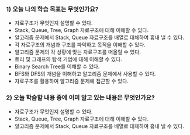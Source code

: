 ### 1) 오늘 나의 학습 목표는 무엇인가요?
- 자료구조가 무엇인지 설명할 수 있다.
- Stack, Queue, Tree, Graph 자료구조에 대해 이해할 수 있다.
- 알고리즘 문제에서 Stack, Queue 자료구조를 배열로 대체하여 흉내 낼 수 있다.
- 각 자료구조의 개념과 구조를 파악하고 목적을 이해할 수 있다.
- 알고리즘 문제의 각 상황에 맞는 자료구조를 떠올릴 수 있다.
- 트리 및 그래프의 탐색 기법에 대해 이해할 수 있다.
- Binary Search Tree를 이해할 수 있다.
- BFS와 DFS의 개념을 이해하고 알고리즘 문제에서 사용할 수 있다.
- 자료구조를 활용하여 알고리즘 문제에 접근할 수 있다.

### 2) 오늘 학습할 내용 중에 이미 알고 있는 내용은 무엇인가요?
- 자료구조가 무엇인지 설명할 수 있다.
- Stack, Queue, Tree, Graph 자료구조에 대해 이해할 수 있다.
- 알고리즘 문제에서 Stack, Queue 자료구조를 배열로 대체하여 흉내 낼 수 있다.